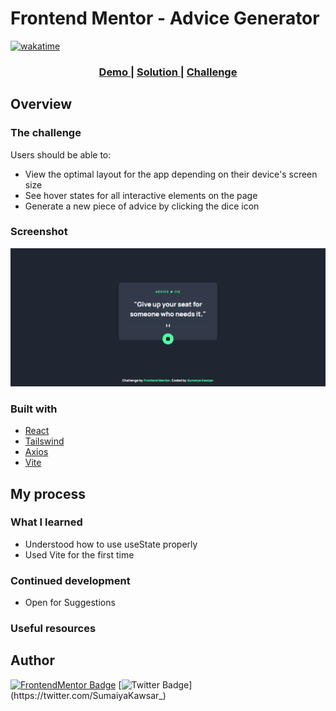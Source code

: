 # Frontend Mentor - Advice Generator

[![wakatime](https://wakatime.com/badge/github/sumaiyakawsar/sk-advice-generator.svg)](https://wakatime.com/badge/github/sumaiyakawsar/sk-advice-generator)

<div align="center">
  <h3>
    <a href="https://sumaiyakawsar.github.io/sk-advice-generator/">
      Demo
    </a>
    <span> | </span>
    <a href="https://github.com/sumaiyakawsar/sk-advice-generator">
      Solution
    </a>
    <span> | </span>
    <a href="https://www.frontendmentor.io/challenges/advice-generator-app-QdUG-13db">
      Challenge
    </a>
  </h3>
</div>

## Overview

### The challenge

Users should be able to:
- View the optimal layout for the app depending on their device's screen size
- See hover states for all interactive elements on the page
- Generate a new piece of advice by clicking the dice icon

### Screenshot

![screenshot](./src/assets/advice-generator.png)

### Built with

- [React](https://reactjs.org/) 
- [Tailswind](https://tailwindcss.com/?)
- [Axios](https://axios-http.com/docs/intro)
- [Vite](https://vitejs.dev/)

## My process
 
### What I learned
- Understood how to use useState properly
- Used Vite for the first time

### Continued development
- Open for Suggestions

### Useful resources


## Author

[![FrontendMentor Badge](https://img.shields.io/badge/-_SumaiyaKawsar_-3F54A3?style=plastic&labelColor=3F54A3&logo=frontend-mentor&logoColor=white&link=https://www.frontendmentor.io/profile/sumaiyakawsar)](https://www.frontendmentor.io/profile/sumaiyakawsar) [![Twitter Badge](https://img.shields.io/badge/-_SumaiyaKawsar_-55acee?style=plastic&labelColor=55acee&logo=twitter&logoColor=white&link=https://twitter.com/SumaiyaKawsar_)](https://twitter.com/SumaiyaKawsar_)